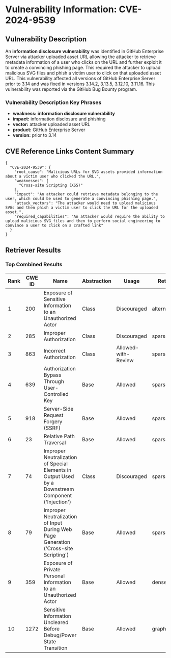 # Vulnerability Information: CVE-2024-9539

## Vulnerability Description
An **information disclosure vulnerability** was identified in GitHub Enterprise Server via attacker uploaded asset URL allowing the attacker to retrieve metadata information of a user who clicks on the URL and further exploit it to create a convincing phishing page. This required the attacker to upload malicious SVG files and phish a victim user to click on that uploaded asset URL. This vulnerability affected all versions of GitHub Enterprise Server prior to 3.14 and was fixed in versions 3.14.2, 3.13.5, 3.12.10, 3.11.16. This vulnerability was reported via the GitHub Bug Bounty program.

### Vulnerability Description Key Phrases
- **weakness:** **information disclosure vulnerability**
- **impact:** information disclosure and phishing
- **vector:** attacker uploaded asset URL
- **product:** GitHub Enterprise Server
- **version:** prior to 3.14

## CVE Reference Links Content Summary
```
{
  "CVE-2024-9539": {
    "root_cause": "Malicious URLs for SVG assets provided information about a victim user who clicked the URL.",
    "weaknesses": [
      "Cross-site Scripting (XSS)"
    ],
    "impact": "An attacker could retrieve metadata belonging to the user, which could be used to generate a convincing phishing page.",
    "attack_vectors": "The attacker would need to upload malicious SVGs and then phish a victim user to click the URL for the uploaded asset.",
    "required_capabilities": "An attacker would require the ability to upload malicious SVG files and then to perform social engineering to convince a user to click on a crafted link"
  }
}
```

## Retriever Results

### Top Combined Results

| Rank | CWE ID | Name | Abstraction | Usage  | Retrievers | Individual Scores |
|------|--------|------|-------------|-------|------------|-------------------|
| 1 | 200 | Exposure of Sensitive Information to an Unauthorized Actor | Class | Discouraged | alternate_terms | 0.800 |
| 2 | 285 | Improper Authorization | Class | Discouraged | sparse | 0.543 |
| 3 | 863 | Incorrect Authorization | Class | Allowed-with-Review | sparse | 0.535 |
| 4 | 639 | Authorization Bypass Through User-Controlled Key | Base | Allowed | sparse | 0.533 |
| 5 | 918 | Server-Side Request Forgery (SSRF) | Base | Allowed | sparse | 0.529 |
| 6 | 23 | Relative Path Traversal | Base | Allowed | sparse | 0.525 |
| 7 | 74 | Improper Neutralization of Special Elements in Output Used by a Downstream Component ('Injection') | Class | Discouraged | sparse | 0.525 |
| 8 | 79 | Improper Neutralization of Input During Web Page Generation ('Cross-site Scripting') | Base | Allowed | sparse | 0.520 |
| 9 | 359 | Exposure of Private Personal Information to an Unauthorized Actor | Base | Allowed | dense | 0.559 |
| 10 | 1272 | Sensitive Information Uncleared Before Debug/Power State Transition | Base | Allowed | graph | 0.002 |

